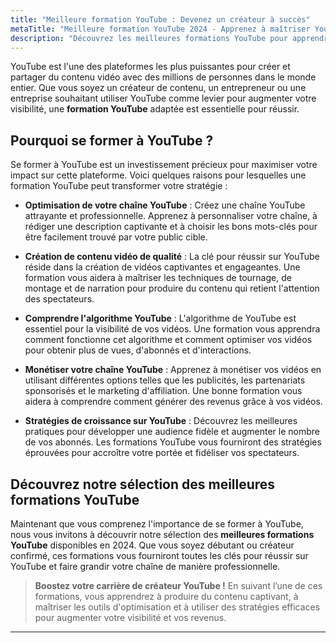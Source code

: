 ```yaml
---
title: "Meilleure formation YouTube : Devenez un créateur à succès"
metaTitle: "Meilleure formation YouTube 2024 - Apprenez à maîtriser YouTube et boostez votre chaîne | formation-avis.eu"
description: "Découvrez les meilleures formations YouTube pour apprendre à créer du contenu engageant, optimiser vos vidéos et développer votre chaîne YouTube de manière professionnelle."
---
```


YouTube est l'une des plateformes les plus puissantes pour créer et partager du contenu vidéo avec des millions de personnes dans le monde entier. Que vous soyez un créateur de contenu, un entrepreneur ou une entreprise souhaitant utiliser YouTube comme levier pour augmenter votre visibilité, une **formation YouTube** adaptée est essentielle pour réussir.

## Pourquoi se former à YouTube ?

Se former à YouTube est un investissement précieux pour maximiser votre impact sur cette plateforme. Voici quelques raisons pour lesquelles une formation YouTube peut transformer votre stratégie :

- **Optimisation de votre chaîne YouTube** : Créez une chaîne YouTube attrayante et professionnelle. Apprenez à personnaliser votre chaîne, à rédiger une description captivante et à choisir les bons mots-clés pour être facilement trouvé par votre public cible.

- **Création de contenu vidéo de qualité** : La clé pour réussir sur YouTube réside dans la création de vidéos captivantes et engageantes. Une formation vous aidera à maîtriser les techniques de tournage, de montage et de narration pour produire du contenu qui retient l'attention des spectateurs.

- **Comprendre l'algorithme YouTube** : L'algorithme de YouTube est essentiel pour la visibilité de vos vidéos. Une formation vous apprendra comment fonctionne cet algorithme et comment optimiser vos vidéos pour obtenir plus de vues, d'abonnés et d'interactions.

- **Monétiser votre chaîne YouTube** : Apprenez à monétiser vos vidéos en utilisant différentes options telles que les publicités, les partenariats sponsorisés et le marketing d'affiliation. Une bonne formation vous aidera à comprendre comment générer des revenus grâce à vos vidéos.

- **Stratégies de croissance sur YouTube** : Découvrez les meilleures pratiques pour développer une audience fidèle et augmenter le nombre de vos abonnés. Les formations YouTube vous fourniront des stratégies éprouvées pour accroître votre portée et fidéliser vos spectateurs.

## Découvrez notre sélection des meilleures formations YouTube

Maintenant que vous comprenez l'importance de se former à YouTube, nous vous invitons à découvrir notre sélection des **meilleures formations YouTube** disponibles en 2024. Que vous soyez débutant ou créateur confirmé, ces formations vous fourniront toutes les clés pour réussir sur YouTube et faire grandir votre chaîne de manière professionnelle.

> **Boostez votre carrière de créateur YouTube !** En suivant l’une de ces formations, vous apprendrez à produire du contenu captivant, à maîtriser les outils d'optimisation et à utiliser des stratégies efficaces pour augmenter votre visibilité et vos revenus.

---